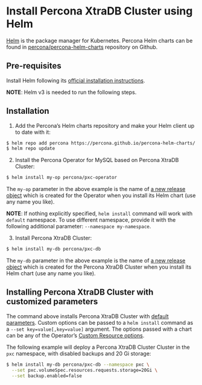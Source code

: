 # Install Percona XtraDB Cluster using Helm

[Helm](https://github.com/helm/helm) is the package manager for Kubernetes. Percona Helm charts can be found in [percona/percona-helm-charts](https://github.com/percona/percona-helm-charts) repository on Github.

## Pre-requisites

Install Helm following its [official installation instructions](https://docs.helm.sh/using_helm/#installing-helm).

**NOTE**: Helm v3 is needed to run the following steps.

## Installation


1. Add the Percona’s Helm charts repository and make your Helm client up to
date with it:

```bash
$ helm repo add percona https://percona.github.io/percona-helm-charts/
$ helm repo update
```


2. Install the Percona Operator for MySQL based on Percona XtraDB Cluster:

```bash
$ helm install my-op percona/pxc-operator
```

The `my-op` parameter in the above example is the name of [a new release object](https://helm.sh/docs/intro/using_helm/#three-big-concepts)
which is created for the Operator when you install its Helm chart (use any
name you like).

**NOTE**: If nothing explicitly specified, `helm install` command will work
with `default` namespace. To use different namespace, provide it with
the following additional parameter: `--namespace my-namespace`.


3. Install Percona XtraDB Cluster:

```bash
$ helm install my-db percona/pxc-db
```

The `my-db` parameter in the above example is the name of [a new release object](https://helm.sh/docs/intro/using_helm/#three-big-concepts)
which is created for the Percona XtraDB Cluster when you install its Helm
chart (use any name you like).

## Installing Percona XtraDB Cluster with customized parameters

The command above installs Percona XtraDB Cluster with [default parameters](operator.md#operator-custom-resource-options).
Custom options can be passed to a `helm install` command as a
`--set key=value[,key=value]` argument. The options passed with a chart can be
any of the Operator’s [Custom Resource options](operator.md#operator-custom-resource-options).

The following example will deploy a Percona XtraDB Cluster Cluster in the
`pxc` namespace, with disabled backups and 20 Gi storage:

```bash
$ helm install my-db percona/pxc-db --namespace pxc \
  --set pxc.volumeSpec.resources.requests.storage=20Gi \
  --set backup.enabled=false
```
